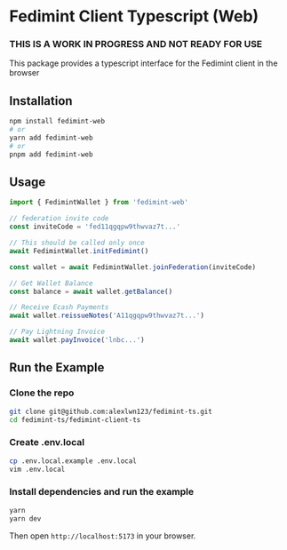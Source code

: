 # Fedimint Client Typescript (Web)

### THIS IS A WORK IN PROGRESS AND NOT READY FOR USE

This package provides a typescript interface for the Fedimint client in the browser

## Installation

```sh
npm install fedimint-web
# or
yarn add fedimint-web
# or
pnpm add fedimint-web
```

## Usage

```ts
import { FedimintWallet } from 'fedimint-web'

// federation invite code
const inviteCode = 'fed11qgqpw9thwvaz7t...'

// This should be called only once
await FedimintWallet.initFedimint()

const wallet = await FedimintWallet.joinFederation(inviteCode)

// Get Wallet Balance
const balance = await wallet.getBalance()

// Receive Ecash Payments
await wallet.reissueNotes('A11qgqpw9thwvaz7t...')

// Pay Lightning Invoice
await wallet.payInvoice('lnbc...')
```

## Run the Example

### Clone the repo

```sh
git clone git@github.com:alexlwn123/fedimint-ts.git
cd fedimint-ts/fedimint-client-ts
```

### Create .env.local

```sh
cp .env.local.example .env.local
vim .env.local
```

### Install dependencies and run the example

```sh
yarn
yarn dev
```

Then open `http://localhost:5173` in your browser.
